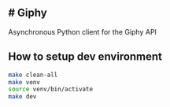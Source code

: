 # Giphy
---
Asynchronous Python client for the Giphy API

## How to setup dev environment
```bash
make clean-all
make venv
source venv/bin/activate
make dev
```
